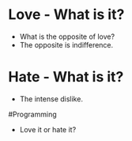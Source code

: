 # Love - What is it?
* What is the opposite of love?
* The opposite is indifference.

# Hate - What is it?
* The intense dislike.

#Programming
* Love it or hate it?
